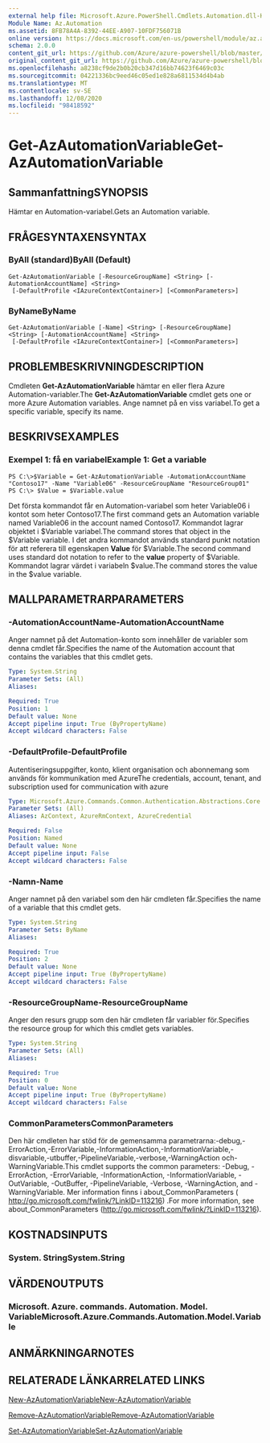 ```yaml
---
external help file: Microsoft.Azure.PowerShell.Cmdlets.Automation.dll-Help.xml
Module Name: Az.Automation
ms.assetid: 8FB78A4A-8392-44EE-A907-10FDF756071B
online version: https://docs.microsoft.com/en-us/powershell/module/az.automation/get-azautomationvariable
schema: 2.0.0
content_git_url: https://github.com/Azure/azure-powershell/blob/master/src/Automation/Automation/help/Get-AzAutomationVariable.md
original_content_git_url: https://github.com/Azure/azure-powershell/blob/master/src/Automation/Automation/help/Get-AzAutomationVariable.md
ms.openlocfilehash: a8238cf9de2b0b20cb347d16bb74623f6469c03c
ms.sourcegitcommit: 04221336bc9eed46c05ed1e828a6811534d4b4ab
ms.translationtype: MT
ms.contentlocale: sv-SE
ms.lasthandoff: 12/08/2020
ms.locfileid: "98418592"
---
```

# <span data-ttu-id="88329-101">Get-AzAutomationVariable</span><span class="sxs-lookup"><span data-stu-id="88329-101">Get-AzAutomationVariable</span></span>

## <span data-ttu-id="88329-102">Sammanfattning</span><span class="sxs-lookup"><span data-stu-id="88329-102">SYNOPSIS</span></span>
<span data-ttu-id="88329-103">Hämtar en Automation-variabel.</span><span class="sxs-lookup"><span data-stu-id="88329-103">Gets an Automation variable.</span></span>

## <span data-ttu-id="88329-104">FRÅGESYNTAXEN</span><span class="sxs-lookup"><span data-stu-id="88329-104">SYNTAX</span></span>

### <span data-ttu-id="88329-105">ByAll (standard)</span><span class="sxs-lookup"><span data-stu-id="88329-105">ByAll (Default)</span></span>
```
Get-AzAutomationVariable [-ResourceGroupName] <String> [-AutomationAccountName] <String>
 [-DefaultProfile <IAzureContextContainer>] [<CommonParameters>]
```

### <span data-ttu-id="88329-106">ByName</span><span class="sxs-lookup"><span data-stu-id="88329-106">ByName</span></span>
```
Get-AzAutomationVariable [-Name] <String> [-ResourceGroupName] <String> [-AutomationAccountName] <String>
 [-DefaultProfile <IAzureContextContainer>] [<CommonParameters>]
```

## <span data-ttu-id="88329-107">PROBLEMBESKRIVNING</span><span class="sxs-lookup"><span data-stu-id="88329-107">DESCRIPTION</span></span>
<span data-ttu-id="88329-108">Cmdleten **Get-AzAutomationVariable** hämtar en eller flera Azure Automation-variabler.</span><span class="sxs-lookup"><span data-stu-id="88329-108">The **Get-AzAutomationVariable** cmdlet gets one or more Azure Automation variables.</span></span>
<span data-ttu-id="88329-109">Ange namnet på en viss variabel.</span><span class="sxs-lookup"><span data-stu-id="88329-109">To get a specific variable, specify its name.</span></span>

## <span data-ttu-id="88329-110">BESKRIVS</span><span class="sxs-lookup"><span data-stu-id="88329-110">EXAMPLES</span></span>

### <span data-ttu-id="88329-111">Exempel 1: få en variabel</span><span class="sxs-lookup"><span data-stu-id="88329-111">Example 1: Get a variable</span></span>
```
PS C:\>$Variable = Get-AzAutomationVariable -AutomationAccountName "Contoso17" -Name "Variable06" -ResourceGroupName "ResourceGroup01"
PS C:\> $Value = $Variable.value
```

<span data-ttu-id="88329-112">Det första kommandot får en Automation-variabel som heter Variable06 i kontot som heter Contoso17.</span><span class="sxs-lookup"><span data-stu-id="88329-112">The first command gets an Automation variable named Variable06 in the account named Contoso17.</span></span>
<span data-ttu-id="88329-113">Kommandot lagrar objektet i $Variable variabel.</span><span class="sxs-lookup"><span data-stu-id="88329-113">The command stores that object in the $Variable variable.</span></span>
<span data-ttu-id="88329-114">I det andra kommandot används standard punkt notation för att referera till egenskapen **Value** för $Variable.</span><span class="sxs-lookup"><span data-stu-id="88329-114">The second command uses standard dot notation to refer to the **value** property of $Variable.</span></span>
<span data-ttu-id="88329-115">Kommandot lagrar värdet i variabeln $value.</span><span class="sxs-lookup"><span data-stu-id="88329-115">The command stores the value in the $value variable.</span></span>

## <span data-ttu-id="88329-116">MALLPARAMETRAR</span><span class="sxs-lookup"><span data-stu-id="88329-116">PARAMETERS</span></span>

### <span data-ttu-id="88329-117">-AutomationAccountName</span><span class="sxs-lookup"><span data-stu-id="88329-117">-AutomationAccountName</span></span>
<span data-ttu-id="88329-118">Anger namnet på det Automation-konto som innehåller de variabler som denna cmdlet får.</span><span class="sxs-lookup"><span data-stu-id="88329-118">Specifies the name of the Automation account that contains the variables that this cmdlet gets.</span></span>

```yaml
Type: System.String
Parameter Sets: (All)
Aliases:

Required: True
Position: 1
Default value: None
Accept pipeline input: True (ByPropertyName)
Accept wildcard characters: False
```

### <span data-ttu-id="88329-119">-DefaultProfile</span><span class="sxs-lookup"><span data-stu-id="88329-119">-DefaultProfile</span></span>
<span data-ttu-id="88329-120">Autentiseringsuppgifter, konto, klient organisation och abonnemang som används för kommunikation med Azure</span><span class="sxs-lookup"><span data-stu-id="88329-120">The credentials, account, tenant, and subscription used for communication with azure</span></span>

```yaml
Type: Microsoft.Azure.Commands.Common.Authentication.Abstractions.Core.IAzureContextContainer
Parameter Sets: (All)
Aliases: AzContext, AzureRmContext, AzureCredential

Required: False
Position: Named
Default value: None
Accept pipeline input: False
Accept wildcard characters: False
```

### <span data-ttu-id="88329-121">-Namn</span><span class="sxs-lookup"><span data-stu-id="88329-121">-Name</span></span>
<span data-ttu-id="88329-122">Anger namnet på den variabel som den här cmdleten får.</span><span class="sxs-lookup"><span data-stu-id="88329-122">Specifies the name of a variable that this cmdlet gets.</span></span>

```yaml
Type: System.String
Parameter Sets: ByName
Aliases:

Required: True
Position: 2
Default value: None
Accept pipeline input: True (ByPropertyName)
Accept wildcard characters: False
```

### <span data-ttu-id="88329-123">-ResourceGroupName</span><span class="sxs-lookup"><span data-stu-id="88329-123">-ResourceGroupName</span></span>
<span data-ttu-id="88329-124">Anger den resurs grupp som den här cmdleten får variabler för.</span><span class="sxs-lookup"><span data-stu-id="88329-124">Specifies the resource group for which this cmdlet gets variables.</span></span>

```yaml
Type: System.String
Parameter Sets: (All)
Aliases:

Required: True
Position: 0
Default value: None
Accept pipeline input: True (ByPropertyName)
Accept wildcard characters: False
```

### <span data-ttu-id="88329-125">CommonParameters</span><span class="sxs-lookup"><span data-stu-id="88329-125">CommonParameters</span></span>
<span data-ttu-id="88329-126">Den här cmdleten har stöd för de gemensamma parametrarna:-debug,-ErrorAction,-ErrorVariable,-InformationAction,-InformationVariable,-disvariable,-utbuffer,-PipelineVariable,-verbose,-WarningAction och-WarningVariable.</span><span class="sxs-lookup"><span data-stu-id="88329-126">This cmdlet supports the common parameters: -Debug, -ErrorAction, -ErrorVariable, -InformationAction, -InformationVariable, -OutVariable, -OutBuffer, -PipelineVariable, -Verbose, -WarningAction, and -WarningVariable.</span></span> <span data-ttu-id="88329-127">Mer information finns i about_CommonParameters ( http://go.microsoft.com/fwlink/?LinkID=113216) .</span><span class="sxs-lookup"><span data-stu-id="88329-127">For more information, see about_CommonParameters (http://go.microsoft.com/fwlink/?LinkID=113216).</span></span>

## <span data-ttu-id="88329-128">KOSTNADS</span><span class="sxs-lookup"><span data-stu-id="88329-128">INPUTS</span></span>

### <span data-ttu-id="88329-129">System. String</span><span class="sxs-lookup"><span data-stu-id="88329-129">System.String</span></span>

## <span data-ttu-id="88329-130">VÄRDEN</span><span class="sxs-lookup"><span data-stu-id="88329-130">OUTPUTS</span></span>

### <span data-ttu-id="88329-131">Microsoft. Azure. commands. Automation. Model. Variable</span><span class="sxs-lookup"><span data-stu-id="88329-131">Microsoft.Azure.Commands.Automation.Model.Variable</span></span>

## <span data-ttu-id="88329-132">ANMÄRKNINGAR</span><span class="sxs-lookup"><span data-stu-id="88329-132">NOTES</span></span>

## <span data-ttu-id="88329-133">RELATERADE LÄNKAR</span><span class="sxs-lookup"><span data-stu-id="88329-133">RELATED LINKS</span></span>

[<span data-ttu-id="88329-134">New-AzAutomationVariable</span><span class="sxs-lookup"><span data-stu-id="88329-134">New-AzAutomationVariable</span></span>](./New-AzAutomationVariable.md)

[<span data-ttu-id="88329-135">Remove-AzAutomationVariable</span><span class="sxs-lookup"><span data-stu-id="88329-135">Remove-AzAutomationVariable</span></span>](./Remove-AzAutomationVariable.md)

[<span data-ttu-id="88329-136">Set-AzAutomationVariable</span><span class="sxs-lookup"><span data-stu-id="88329-136">Set-AzAutomationVariable</span></span>](./Set-AzAutomationVariable.md)


